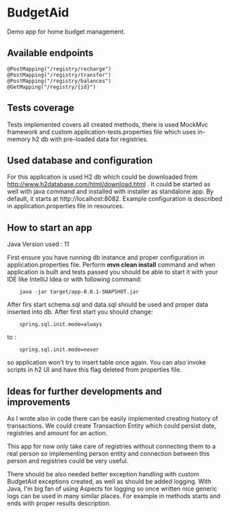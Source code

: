 # BudgetAid
Demo app for home budget management.

## Available endpoints

    @PostMapping("/registry/recharge")
    @PostMapping("/registry/transfer")
    @PostMapping("/registry/balances")
    @GetMapping("/registry/{id}")


## Tests coverage

Tests implemented covers all created methods,
there is used MockMvc framework and custom application-tests.properties file which uses in-memory h2 db with pre-loaded data for registries.


## Used database and configuration

For this application is used H2 db which could be downloaded from http://www.h2database.com/html/download.html .
It could be started as well with java command and installed with installer as standalone app. By default, it starts at
http://localhost:8082. Example configuration is described in application.properties file in resources.
## How to start an app

Java Version used : 11

First ensure you have running db instance and proper configuration in application.properties file.
Perform **mvn clean install** command and when application is built and tests passed you should be able to start it with
your IDE like IntelliJ Idea or with following command:
        
        java -jar target/app-0.0.1-SNAPSHOT.jar

After firs start schema.sql and data.sql should be used and proper data inserted into db. After first start you should change:
      
        spring.sql.init.mode=always
to :

        spring.sql.init.mode=never


so application won't try to insert table once again. You can also invoke scripts in h2 UI and have this flag deleted from properties file.

## Ideas for further developments and improvements
As I wrote also in code there can be easily implemented creating history of transactions.
We could create Transaction Entity which could persist date, registries and amount for an action.

This app for now only take care of registries without connecting them to a real person so implementing person entity and connection
between this person and registries could be very useful.

There should be also needed better exception handling with custom BudgetAid exceptions created,
as well as should be added logging. With Java, I'm big fan of using Aspects for logging so once written nice generic logs can be used in many similar places.
For example in methods starts and ends with proper results description.

